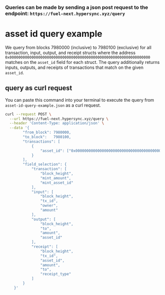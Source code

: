 ### Queries can be made by sending a json post request to the endpoint: `https://fuel-next.hypersync.xyz/query`

# asset id query example
We query from blocks 7980000 (inclusive) to 7980100 (exclusive) for all transaction, input, output, and receipt structs where the address `0x0000000000000000000000000000000000000000000000000000000000000000` matches on the `asset_id` field for each struct.  The query additionally returns inputs, outputs, and receipts of transactions that match on the given `asset_id`.

## query as curl request
You can paste this command into your terminal to execute the query from `asset-id-query-example.json` as a curl request.

```bash
curl --request POST \
  --url https://fuel-next.hypersync.xyz/query \
  --header 'Content-Type: application/json' \
  --data '{
        "from_block": 7980000,
        "to_block":   7980100,
        "transactions": [
            {
                "asset_id": ["0x0000000000000000000000000000000000000000000000000000000000000000"]
            }
        ],
        "field_selection": {
         	"transaction": [
                "block_height",
                "mint_amount",
                "mint_asset_id"
            ],
            "input": [
                "block_height",
                "tx_id",
                "owner",
                "amount"
            ],
            "output": [
                "block_height",
                "to",
                "amount",
                "asset_id"
            ],
            "receipt": [
                "block_height",
                "tx_id",
                "asset_id",
                "amount",
                "to",
                "receipt_type"
            ]
        }
    }'
```